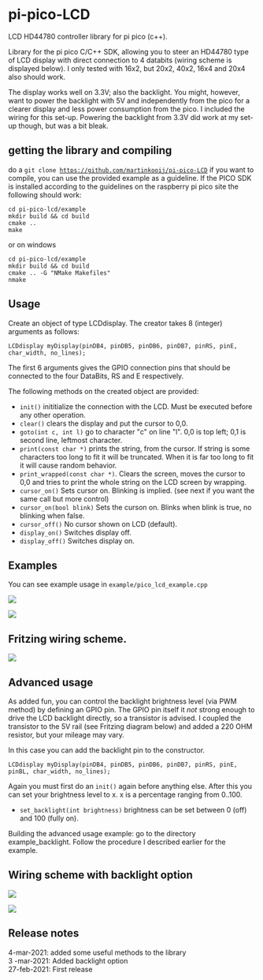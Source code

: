 # pi-pico-LCD
LCD HD44780 controller library for pi pico (c++). 

Library for the pi pico C/C++ SDK, allowing you to steer an HD44780 type of LCD display with direct connection to 4 databits (wiring scheme is displayed below). I only tested with 16x2, but 20x2, 40x2, 16x4 and 20x4 also should work. 

The display works well on 3.3V; also the backlight. You might, however, want to power the backlight with 5V and independently from the pico for a clearer display and less power consumption from the pico. I included the wiring for this set-up. Powering the backlight from 3.3V did work at my set-up though, but was a bit bleak. 

## getting the library and compiling

do a <code>git clone https://github.com/martinkooij/pi-pico-LCD</code>
if you want to compile, you can use the provided example as a guideline. If the PICO SDK is installed according to the guidelines on the raspberry pi pico site the following should work:

````
cd pi-pico-lcd/example
mkdir build && cd build
cmake ..
make
````
or on windows
````
cd pi-pico-lcd/example
mkdir build && cd build
cmake .. -G "NMake Makefiles"
nmake
````
## Usage

Create an object of type LCDdisplay. The creator takes 8 (integer) arguments as follows:
````
LCDdisplay myDisplay(pinDB4, pinDB5, pinDB6, pinDB7, pinRS, pinE, char_width, no_lines);
`````
The first 6 arguments gives the GPIO connection pins that should be connected to the four DataBits, RS and E respectively. 

The following methods on the created object are provided:
- <code>init()</code> inititialize the connection with the LCD. Must be executed before any other operation. 
- <code>clear()</code> clears the display and put the cursor to 0,0.
- <code>goto(int c, int l)</code> go to character "c" on line "l". 0,0 is top left; 0,1 is second line, leftmost character. 
- <code>print(const char *)</code> prints the string, from the cursor. If string is some characters too long to fit it will be truncated. When it is far too long to fit it will cause random behavior.
- <code>print_wrapped(const char *)</code>. Clears the screen, moves the cursor to 0,0 and tries to print the whole string on the LCD screen by wrapping.
- <code>cursor_on()</code> Sets cursor on. Blinking is implied. (see next if you want the same call but more control)
- <code>cursor_on(bool blink)</code> Sets the curson on. Blinks when blink is true, no blinking when false.
- <code>cursor_off()</code> No cursor shown on LCD (default).
- <code>display_on()</code> Switches display off.
- <code>display_off()</code> Switches display on. 

 
## Examples

You can see example usage in <code>example/pico_lcd_example.cpp</code>

![](img/example1.jpg)

![](img/example2.jpg)

## Fritzing wiring scheme. 

![](img/LCDdisplay_bb.png)

## Advanced usage

As added fun, you can control the backlight brightness level (via PWM method) by defining an GPIO pin. The GPIO pin itself it *not* strong enough to drive the LCD backlight directly, so a transistor is advised. I coupled the transistor to the 5V rail (see Fritzing diagram below) and added a 220 OHM resistor, but your mileage may vary. 

In this case you can add the backlight pin to the constructor.
````
LCDdisplay myDisplay(pinDB4, pinDB5, pinDB6, pinDB7, pinRS, pinE, pinBL, char_width, no_lines);
````
Again you must first do an <code>init()</code> again before anything else. After this you can set your brightness level to x. x is a percentage ranging from 0..100.
- <code>set_backlight(int brightness)</code> brightness can be set between 0 (off) and 100 (fully on). 

Building the advanced usage example: go to the directory example_backlight. Follow the procedure I described earlier for the example. 

## Wiring scheme with backlight option

![](img/LCDdisplay_bl.png)


![](img/blconnect.png)

## Release notes
4-mar-2021: added some useful methods to the library<br>
3 -mar-2021: Added backlight option<br>
27-feb-2021: First release
